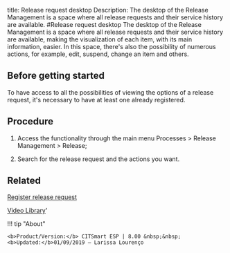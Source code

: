 title: Release request desktop
Description: The desktop of the Release Management is a space where all release requests and their service history are available.
#Release request desktop
The desktop of the Release Management is a space where all release requests and their service history are available, making the visualization of each item, with its main information, easier. In this space, there's also the possibility of numerous actions, for example, edit, suspend, change an item and others.

Before getting started
--------------------------

To have access to all the possibilities of viewing the options of a release
request, it's necessary to have at least one already registered.

Procedure
-------------

1.  Access the functionality through the main menu Processes \> Release
    Management \> Release;

2.  Search for the release request and the actions you want.  

Related
-----------

[Register release request](/en-us/citsmart-esp-8/processes/release/use/register-release-request.html)

<i class='fa fa-youtube-play  fa-2x' style='color:#97ce17;vertical-align: middle;'> </i> [Video Library](https://www.youtube.com/playlist?list=PLB5qK2uzf2RMA1W1Js4-lPEDUDUJJ_rUa)'

!!! tip "About"

    <b>Product/Version:</b> CITSmart ESP | 8.00 &nbsp;&nbsp;
    <b>Updated:</b>01/09/2019 – Larissa Lourenço
